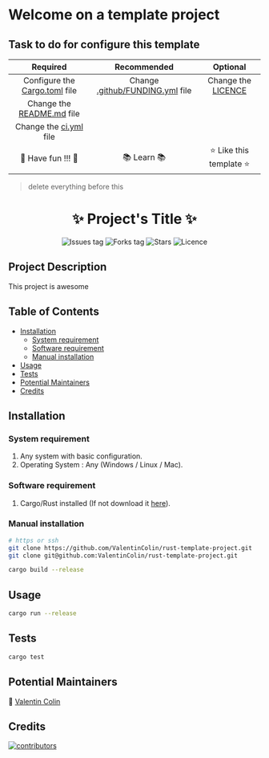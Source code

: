 # Welcome on a template project
## Task to do for configure this template

| Required                                           | Recommended                                            | Optional                         |
|:--------------------------------------------------:|:------------------------------------------------------:|:--------------------------------:|
| Configure the [Cargo.toml](Cargo.toml) file        | Change [.github/FUNDING.yml](.github/FUNDING.yml) file | Change the [LICENCE](LICENCE)    |
| Change the [README.md](README.md) file             |||
| Change the [ci.yml](.github/workflows/ci.yml) file |||
| :tada: Have fun !!! :tada:                         | :books: Learn :books:                                  | :star: Like this template :star: |

> delete everything before this

<h1 align="center">
    ✨ Project's Title ✨
</h1>

<div align="center">
    
 <!-- see https://shields.io/ -->

![Issues tag](https://img.shields.io/github/issues/ValentinColin/rust-template-project)
![Forks tag](https://img.shields.io/github/forks/ValentinColin/rust-template-project)
![Stars](https://img.shields.io/github/stars/ValentinColin/rust-template-project?style=social)
![Licence](https://img.shields.io/github/license/ValentinColin/rust-template-project)

</div>

## Project Description

This project is awesome

## Table of Contents

* [Installation](#installation)
    * [System requirement](#system-requirement)
    * [Software requirement](#software-requirement)
    * [Manual installation](#manual-installation)
* [Usage](#usage)
* [Tests](#tests)
* [Potential Maintainers](#potential-maintainers)
* [Credits](#credits)

## Installation
### System requirement

1. Any system with basic configuration.
2. Operating System : Any (Windows / Linux / Mac).

### Software requirement

1. Cargo/Rust installed (If not download it [here](https://doc.rust-lang.org/cargo/getting-started/installation.html)).

### Manual installation

```bash
# https or ssh
git clone https://github.com/ValentinColin/rust-template-project.git
git clone git@github.com:ValentinColin/rust-template-project.git

cargo build --release
```

## Usage

```bash
cargo run --release
```

## Tests

```bash
cargo test
```

<!--
## How to Contribute

Thank you for considering and taking the time to contribute! Before contributing kindly read and follow [Code of Conduct](CODE_OF_CONDUCT.md). To help new developers/contributors there are set of instructions added in [CONTRIBUTING.md](CONTRIBUTING.md). Which describes the intial stages for working on this project. Also refer the [MIT License](LICENSE).
-->

## Potential Maintainers

:pushpin: [Valentin Colin](https://github.com/ValentinColin)

## Credits

<a href="https://github.com/ValentinColin/rust-template-project/graphs/contributors">
  <img src="https://contrib.rocks/image?repo=ValentinColin/rust-template-project" alt="contributors"/>
</a>
